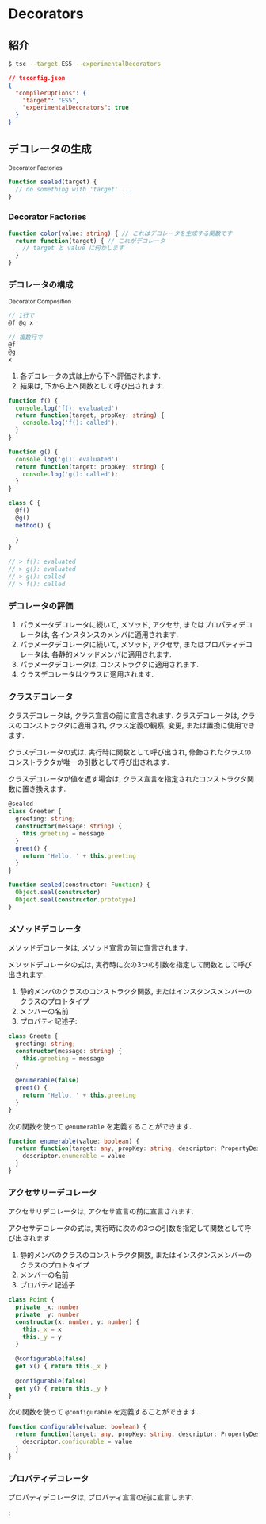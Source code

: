 # Decorators
## 紹介

```sh
$ tsc --target ES5 --experimentalDecorators
```

```json
// tsconfig.json
{
  "compilerOptions": {
    "target": "ES5",
    "experimentalDecorators": true
  }
}
```

## デコレータの生成
<sup>Decorator Factories</sup>

```ts
function sealed(target) {
  // do something with 'target' ...
}
```

### Decorator Factories

```ts
function color(value: string) { // これはデコレータを生成する関数です
  return function(target) { // これがデコレータ
    // target と value に何かします
  }
}
```

### デコレータの構成
<sup>Decorator Composition</sup>

```ts
// 1行で
@f @g x
```

```ts
// 複数行で
@f
@g
x
```

1. 各デコレータの式は上から下へ評価されます.
2. 結果は, 下から上へ関数として呼び出されます.

```ts
function f() {
  console.log('f(): evaluated')
  return function(target, propKey: string) {
    console.log('f(): called');
  }
}

function g() {
  console.log('g(): evaluated')
  return function(target: propKey: string) {
    console.log('g(): called');
  }
}

class C {
  @f()
  @g()
  method() {
    
  }
}

// > f(): evaluated
// > g(): evaluated
// > g(): called
// > f(): called
```

### デコレータの評価

1. パラメータデコレータに続いて, メソッド, アクセサ, またはプロパティデコレータは, 各インスタンスのメンバに適用されます.
2. パラメータデコレータに続いて, メソッド, アクセサ, またはプロパティデコレータは, 各静的メソッドメンバに適用されます.
3. パラメータデコレータは, コンストラクタに適用されます.
4. クラスデコレータはクラスに適用されます.

### クラスデコレータ
クラスデコレータは, クラス宣言の前に宣言されます.
クラスデコレータは, クラスのコンストラクタに適用され, クラス定義の観察, 変更, または置換に使用できます.

クラスデコレータの式は, 実行時に関数として呼び出され, 修飾されたクラスのコンストラクタが唯一の引数として呼び出されます.

クラスデコレータが値を返す場合は, クラス宣言を指定されたコンストラクタ関数に置き換えます.

```ts
@sealed
class Greeter {
  greeting: string;
  constructor(message: string) {
    this.greeting = message
  }
  greet() {
    return 'Hello, ' + this.greeting
  }
}
```

```ts
function sealed(constructor: Function) {
  Object.seal(constructor)
  Object.seal(constructor.prototype)
}
```

### メソッドデコレータ
メソッドデコレータは, メソッド宣言の前に宣言されます.

メソッドデコレータの式は, 実行時に次の3つの引数を指定して関数として呼び出されます.

1. 静的メンバのクラスのコンストラクタ関数, またはインスタンスメンバーのクラスのプロトタイプ
2. メンバーの名前
3. プロパティ記述子: 

```ts
class Greete {
  greeting: string;
  constructor(message: string) {
    this.greeting = message
  }
  
  @enumerable(false)
  greet() {
    return 'Hello, ' + this.greeting
  }
}
```

次の関数を使って `@enumerable` を定義することができます.

```ts
function enumerable(value: boolean) {
  return function(target: any, propKey: string, descriptor: PropertyDescriptor) {
    descriptor.enumerable = value
  }
}
```

### アクセサリーデコレータ
アクセサリデコレータは, アクセサ宣言の前に宣言されます.

アクセサデコレータの式は, 実行時に次のの3つの引数を指定して関数として呼び出されます.

1. 静的メンバのクラスのコンストラクタ関数, またはインスタンスメンバーのクラスのプロトタイプ
2. メンバーの名前
3. プロパティ記述子

```ts
class Point {
  private _x: number
  private _y: number
  constructor(x: number, y: number) {
    this._x = x
    this._y = y
  }
  
  @configurable(false)
  get x() { return this._x }
  
  @configurable(false)
  get y() { return this._y }
}
```

次の関数を使って `@configurable` を定義することができます.

```ts
function configurable(value: boolean) {
  return function(target: any, propKey: string, descriptor: PropertyDescriptor) {
    descriptor.configurable = value
  }
}
```

### プロパティデコレータ
プロパティデコレータは, プロパティ宣言の前に宣言します.

:
